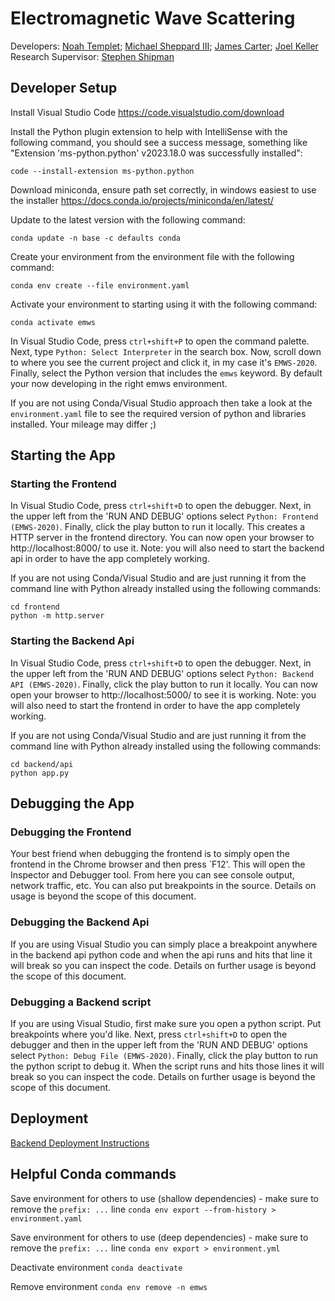 # Electromagnetic Wave Scattering
Developers: [Noah Templet](https://github.com/w3aseL); [Michael Sheppard III](https://github.com/MilsonCodes); [James Carter](https://github.com/JacobACarter); [Joel  Keller](https://github.com/joelkeller31)\
Research Supervisor: [Stephen Shipman](https://www.math.lsu.edu/~shipman)

## Developer Setup
Install Visual Studio Code
https://code.visualstudio.com/download

Install the Python plugin extension to help with IntelliSense with the following command, you should see a success message,
something like "Extension 'ms-python.python' v2023.18.0 was successfully installed":

```code --install-extension ms-python.python```

Download miniconda, ensure path set correctly, in windows easiest to use the installer
https://docs.conda.io/projects/miniconda/en/latest/

Update to the latest version with the following command:

```conda update -n base -c defaults conda```

Create your environment from the environment file with the following command:

```conda env create --file environment.yaml```

Activate your environment to starting using it with the following command:

```conda activate emws```

In Visual Studio Code, press `ctrl+shift+P` to open the command palette. Next, type `Python: Select Interpreter` in the search box. Now, scroll down to where you see the current project and click it, in my case it's `EMWS-2020`.  Finally, select the Python version that includes the `emws` keyword.  By default your now developing in the right emws environment.

If you are not using Conda/Visual Studio approach then take a look at the `environment.yaml` file to see the required version of python and libraries installed.  Your mileage may differ ;)

## Starting the App

### Starting the Frontend
In Visual Studio Code, press `ctrl+shift+D` to open the debugger. Next, in the upper left from the 'RUN AND DEBUG' options select `Python: Frontend (EMWS-2020)`.  Finally, click the play button to run it locally.  This creates a HTTP server in the frontend directory.  You can now open your browser to http://localhost:8000/ to use it. Note: you will also need to start the backend api in order to have the app completely working.

If you are not using Conda/Visual Studio and are just running it from the command line with Python already installed using the following commands:

```
cd frontend
python -m http.server
```

### Starting the Backend Api
In Visual Studio Code, press `ctrl+shift+D` to open the debugger. Next, in the upper left from the 'RUN AND DEBUG' options select `Python: Backend API (EMWS-2020)`.  Finally, click the play button to run it locally. You can now open your browser to http://localhost:5000/ to see it is working. Note: you will also need to start the frontend in order to have the app completely working.

If you are not using Conda/Visual Studio and are just running it from the command line with Python already installed using the following commands:

```
cd backend/api
python app.py
```

## Debugging the App

### Debugging the Frontend
Your best friend when debugging the frontend is to simply open the frontend in the Chrome browser and then press `F12'.  This will open the Inspector and Debugger tool.  From here you can see console output, network traffic, etc.  You can also put breakpoints in the source.  Details on usage is beyond the scope of this document.

### Debugging the Backend Api

If you are using Visual Studio you can simply place a breakpoint anywhere in the backend api python code and when the api runs and hits that line it will break so you can inspect the code. Details on further usage is beyond the scope of this document.

### Debugging a Backend script

If you are using Visual Studio, first make sure you open a python script.  Put breakpoints where you'd like.  Next, press `ctrl+shift+D` to open the debugger and then in the upper left from the 'RUN AND DEBUG' options select `Python: Debug File (EMWS-2020)`.  Finally, click the play button to run the python script to debug it. When the script runs and hits those lines it will break so you can inspect the code. Details on further usage is beyond the scope of this document.

## Deployment
[Backend Deployment Instructions](https://docs.google.com/document/d/1Hm3J-an80XWGBYOH-XYcGJwbcKlsgqoGKKTIXb3xzgI/edit?usp=sharing)

## Helpful Conda commands

Save environment for others to use (shallow dependencies) - make sure to remove the `prefix: ...` line
```conda env export --from-history > environment.yaml```

Save environment for others to use (deep dependencies) - make sure to remove the `prefix: ...` line
```conda env export > environment.yml```

Deactivate environment
```conda deactivate```

Remove environment
```conda env remove -n emws```